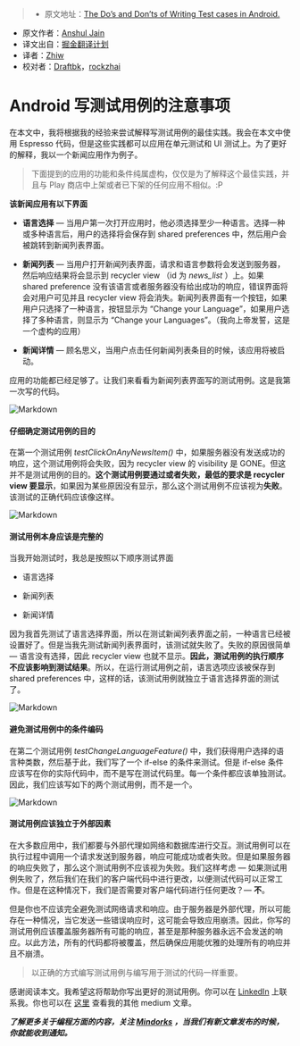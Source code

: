> * 原文地址：[The Do’s and Don’ts of Writing Test cases in Android.](https://blog.mindorks.com/the-dos-and-don-ts-of-writing-test-cases-in-android-70f1b5dab3e1#.sjelh11mm)
* 原文作者：[Anshul Jain](https://blog.mindorks.com/@anshuljain?source=post_header_lockup)
* 译文出自：[掘金翻译计划](https://github.com/xitu/gold-miner)
* 译者：[Zhiw](https://github.com/Zhiw)
* 校对者：[Draftbk](https://github.com/draftbk)，[rockzhai](https://github.com/rockzhai)


# Android 写测试用例的注意事项

在本文中，我将根据我的经验来尝试解释写测试用例的最佳实践。我会在本文中使用 Espresso 代码，但是这些实践都可以应用在单元测试和 UI 测试上。为了更好的解释，我以一个新闻应用作为例子。

> 下面提到的应用的功能和条件纯属虚构，仅仅是为了解释这个最佳实践，并且与 Play 商店中上架或者已下架的任何应用不相似。:P

**该新闻应用有以下界面**

- **语言选择** — 当用户第一次打开应用时，他必须选择至少一种语言。选择一种或多种语言后，用户的选择将会保存到 shared preferences 中，然后用户会被跳转到新闻列表界面。

- **新闻列表** — 当用户打开新闻列表界面，请求和语言参数将会发送到服务器，然后响应结果将会显示到 recycler view （id 为 *news_list* ）上。如果 shared preference 没有该语言或者服务器没有给出成功的响应，错误界面将会对用户可见并且 recycler view 将会消失。新闻列表界面有一个按钮，如果用户只选择了一种语言，按钮显示为 “Change your Language”，如果用户选择了多种语言，则显示为 “Change your Languages”。（我向上帝发誓，这是一个虚构的应用）

- **新闻详情** — 顾名思义，当用户点击任何新闻列表条目的时候，该应用将被启动。

应用的功能都已经足够了。让我们来看看为新闻列表界面写的测试用例。这是我第一次写的代码。

![Markdown](http://i1.piimg.com/1949/d1520ac5242054b3.png)

#### 仔细确定测试用例的目的

在第一个测试用例 *testClickOnAnyNewsItem()* 中，如果服务器没有发送成功的响应，这个测试用例将会失败，因为 recycler view 的 visibility 是 GONE。但这并不是测试用例的目的。**这个测试用例要通过或者失败，最低的要求是 recycler view 要显示**，如果因为某些原因没有显示，那么这个测试用例不应该视为**失败**。该测试的正确代码应该像这样。

![Markdown](http://i1.piimg.com/1949/8e950c3072136967.png)

#### 测试用例本身应该是完整的

当我开始测试时，我总是按照以下顺序测试界面

- 语言选择

- 新闻列表

- 新闻详情

因为我首先测试了语言选择界面，所以在测试新闻列表界面之前，一种语言已经被设置好了。但是当我先测试新闻列表界面时，该测试就失败了。失败的原因很简单 — 语言没有选择，因此 recycler view 也就不显示。**因此，测试用例的执行顺序不应该影响到测试结果**。所以，在运行测试用例之前，语言选项应该被保存到 shared preferences 中，这样的话，该测试用例就独立于语言选择界面的测试了。

![Markdown](http://i1.piimg.com/1949/7d54085d16277ea1.png)

#### 避免测试用例中的条件编码

在第二个测试用例 *testChangeLanguageFeature()* 中，我们获得用户选择的语言种类数，然后基于此，我们写了一个 if-else 的条件来测试。但是 if-else 条件应该写在你的实际代码中，而不是写在测试代码里。每一个条件都应该单独测试。因此，我们应该写如下的两个测试用例，而不是一个。

![Markdown](http://i1.piimg.com/1949/ed55274b0f7f2185.png)

#### 测试用例应该独立于外部因素

在大多数应用中，我们都要与外部代理如网络和数据库进行交互。测试用例可以在执行过程中调用一个请求发送到服务器，响应可能成功或者失败。但是如果服务器的响应失败了，那么这个测试用例不应该视为失败。我们这样考虑 — 如果测试用例失败了，然后我们在我们的客户端代码中进行更改，以便测试代码可以正常工作。但是在这种情况下，我们是否需要对客户端代码进行任何更改？— **不**。

但是你也不应该完全避免测试网络请求和响应。由于服务器是外部代理，所以可能存在一种情况，当它发送一些错误响应时，这可能会导致应用崩溃。因此，你写的测试用例应该覆盖服务器所有可能的响应，甚至是那种服务器永远不会发送的响应。以此方法，所有的代码都将被覆盖，然后确保应用能优雅的处理所有的响应并且不崩溃。

> 以正确的方式编写测试用例与编写用于测试的代码一样重要。

感谢阅读本文。我希望这将帮助你写出更好的测试用例。你可以在 [LinkedIn](http://www.linkedin.com/in/anshul-jain-b7082573) 上联系我。你也可以在 [这里](https://medium.com/@anshuljain) 查看我的其他 medium 文章。

***了解更多关于编程方面的内容，关注 [***Mindorks***](https://blog.mindorks.com) ，当我们有新文章发布的时候，你就能收到通知。***
